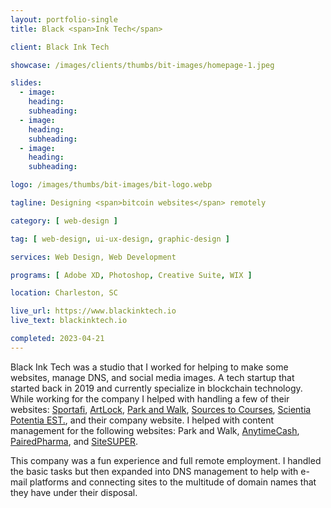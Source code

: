 ```yaml
---
layout: portfolio-single
title: Black <span>Ink Tech</span>

client: Black Ink Tech

showcase: /images/clients/thumbs/bit-images/homepage-1.jpeg

slides:
  - image: 
    heading: 
    subheading: 
  - image: 
    heading: 
    subheading: 
  - image: 
    heading: 
    subheading: 

logo: /images/thumbs/bit-images/bit-logo.webp

tagline: Designing <span>bitcoin websites</span> remotely

category: [ web-design ]

tag: [ web-design, ui-ux-design, graphic-design ]

services: Web Design, Web Development

programs: [ Adobe XD, Photoshop, Creative Suite, WIX ]

location: Charleston, SC

live_url: https://www.blackinktech.io
live_text: blackinktech.io

completed: 2023-04-21
---
```


Black Ink Tech was a studio that I worked for helping to make some websites, manage DNS, and social media images. A tech startup that started back in 2019 and currently specialize in blockchain technology. While working for the company I helped with handling a few of their websites: [Sportafi](https://www.sportafi.com), [ArtLock](https://www.artlock.com/), [Park and Walk](https://www.parkandwalk.com/), [Sources to Courses](https://www.sourcestocourses.com/), [Scientia Potentia EST.](https://www.scientiapotentiaest.com/), and their company website. I helped with content management for the following websites: Park and Walk, [AnytimeCash](https://www.anytimecash.com/), [PairedPharma](https://www.pairedpharma.com/), and [SiteSUPER](https://www.sitesuper.com/).

This company was a fun experience and full remote employment. I handled the basic tasks but then expanded into DNS management to help with e-mail platforms and connecting sites to the multitude of domain names that they have under their disposal.